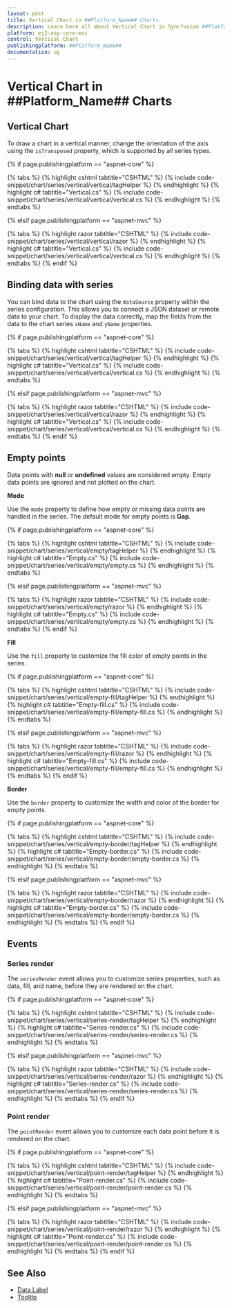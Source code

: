 ```yaml
---
layout: post
title: Vertical Chart in ##Platform_Name## Charts
description: Learn here all about Vertical Chart in Syncfusion ##Platform_Name## Charts component of Syncfusion Essential JS 2 and more.
platform: ej2-asp-core-mvc
control: Vertical Chart
publishingplatform: ##Platform_Name##
documentation: ug
---
```



# Vertical Chart in ##Platform_Name## Charts

## Vertical Chart

To draw a chart in a vertical manner, change the orientation of the axis using the `isTransposed` property, which is supported by all series types.

{% if page.publishingplatform == "aspnet-core" %}

{% tabs %}
{% highlight cshtml tabtitle="CSHTML" %}
{% include code-snippet/chart/series/vertical/vertical/tagHelper %}
{% endhighlight %}
{% highlight c# tabtitle="Vertical.cs" %}
{% include code-snippet/chart/series/vertical/vertical/vertical.cs %}
{% endhighlight %}
{% endtabs %}

{% elsif page.publishingplatform == "aspnet-mvc" %}

{% tabs %}
{% highlight razor tabtitle="CSHTML" %}
{% include code-snippet/chart/series/vertical/vertical/razor %}
{% endhighlight %}
{% highlight c# tabtitle="Vertical.cs" %}
{% include code-snippet/chart/series/vertical/vertical/vertical.cs %}
{% endhighlight %}
{% endtabs %}
{% endif %}

## Binding data with series

You can bind data to the chart using the `dataSource` property within the series configuration. This allows you to connect a JSON dataset or remote data to your chart. To display the data correctly, map the fields from the data to the chart series `xName` and `yName` properties.

{% if page.publishingplatform == "aspnet-core" %}

{% tabs %}
{% highlight cshtml tabtitle="CSHTML" %}
{% include code-snippet/chart/series/vertical/vertical/tagHelper %}
{% endhighlight %}
{% highlight c# tabtitle="Vertical.cs" %}
{% include code-snippet/chart/series/vertical/vertical/vertical.cs %}
{% endhighlight %}
{% endtabs %}

{% elsif page.publishingplatform == "aspnet-mvc" %}

{% tabs %}
{% highlight razor tabtitle="CSHTML" %}
{% include code-snippet/chart/series/vertical/vertical/razor %}
{% endhighlight %}
{% highlight c# tabtitle="Vertical.cs" %}
{% include code-snippet/chart/series/vertical/vertical/vertical.cs %}
{% endhighlight %}
{% endtabs %}
{% endif %}

## Empty points

Data points with **null** or **undefined** values are considered empty. Empty data points are ignored and not plotted on the chart.

**Mode**

Use the `mode` property to define how empty or missing data points are handled in the series. The default mode for empty points is **Gap**.

{% if page.publishingplatform == "aspnet-core" %}

{% tabs %}
{% highlight cshtml tabtitle="CSHTML" %}
{% include code-snippet/chart/series/vertical/empty/tagHelper %}
{% endhighlight %}
{% highlight c# tabtitle="Empty.cs" %}
{% include code-snippet/chart/series/vertical/empty/empty.cs %}
{% endhighlight %}
{% endtabs %}

{% elsif page.publishingplatform == "aspnet-mvc" %}

{% tabs %}
{% highlight razor tabtitle="CSHTML" %}
{% include code-snippet/chart/series/vertical/empty/razor %}
{% endhighlight %}
{% highlight c# tabtitle="Empty.cs" %}
{% include code-snippet/chart/series/vertical/empty/empty.cs %}
{% endhighlight %}
{% endtabs %}
{% endif %}

**Fill**

Use the `fill` property to customize the fill color of empty points in the series.

{% if page.publishingplatform == "aspnet-core" %}

{% tabs %}
{% highlight cshtml tabtitle="CSHTML" %}
{% include code-snippet/chart/series/vertical/empty-fill/tagHelper %}
{% endhighlight %}
{% highlight c# tabtitle="Empty-fill.cs" %}
{% include code-snippet/chart/series/vertical/empty-fill/empty-fill.cs %}
{% endhighlight %}
{% endtabs %}

{% elsif page.publishingplatform == "aspnet-mvc" %}

{% tabs %}
{% highlight razor tabtitle="CSHTML" %}
{% include code-snippet/chart/series/vertical/empty-fill/razor %}
{% endhighlight %}
{% highlight c# tabtitle="Empty-fill.cs" %}
{% include code-snippet/chart/series/vertical/empty-fill/empty-fill.cs %}
{% endhighlight %}
{% endtabs %}
{% endif %}

**Border**

Use the `border` property to customize the width and color of the border for empty points.

{% if page.publishingplatform == "aspnet-core" %}

{% tabs %}
{% highlight cshtml tabtitle="CSHTML" %}
{% include code-snippet/chart/series/vertical/empty-border/tagHelper %}
{% endhighlight %}
{% highlight c# tabtitle="Empty-border.cs" %}
{% include code-snippet/chart/series/vertical/empty-border/empty-border.cs %}
{% endhighlight %}
{% endtabs %}

{% elsif page.publishingplatform == "aspnet-mvc" %}

{% tabs %}
{% highlight razor tabtitle="CSHTML" %}
{% include code-snippet/chart/series/vertical/empty-border/razor %}
{% endhighlight %}
{% highlight c# tabtitle="Empty-border.cs" %}
{% include code-snippet/chart/series/vertical/empty-border/empty-border.cs %}
{% endhighlight %}
{% endtabs %}
{% endif %}

## Events

### Series render

The `seriesRender` event allows you to customize series properties, such as data, fill, and name, before they are rendered on the chart.

{% if page.publishingplatform == "aspnet-core" %}

{% tabs %}
{% highlight cshtml tabtitle="CSHTML" %}
{% include code-snippet/chart/series/vertical/series-render/tagHelper %}
{% endhighlight %}
{% highlight c# tabtitle="Series-render.cs" %}
{% include code-snippet/chart/series/vertical/series-render/series-render.cs %}
{% endhighlight %}
{% endtabs %}

{% elsif page.publishingplatform == "aspnet-mvc" %}

{% tabs %}
{% highlight razor tabtitle="CSHTML" %}
{% include code-snippet/chart/series/vertical/series-render/razor %}
{% endhighlight %}
{% highlight c# tabtitle="Series-render.cs" %}
{% include code-snippet/chart/series/vertical/series-render/series-render.cs %}
{% endhighlight %}
{% endtabs %}
{% endif %}

### Point render

The `pointRender` event allows you to customize each data point before it is rendered on the chart.

{% if page.publishingplatform == "aspnet-core" %}

{% tabs %}
{% highlight cshtml tabtitle="CSHTML" %}
{% include code-snippet/chart/series/vertical/point-render/tagHelper %}
{% endhighlight %}
{% highlight c# tabtitle="Point-render.cs" %}
{% include code-snippet/chart/series/vertical/point-render/point-render.cs %}
{% endhighlight %}
{% endtabs %}

{% elsif page.publishingplatform == "aspnet-mvc" %}

{% tabs %}
{% highlight razor tabtitle="CSHTML" %}
{% include code-snippet/chart/series/vertical/point-render/razor %}
{% endhighlight %}
{% highlight c# tabtitle="Point-render.cs" %}
{% include code-snippet/chart/series/vertical/point-render/point-render.cs %}
{% endhighlight %}
{% endtabs %}
{% endif %}

## See Also

* [Data Label](../data-labels)
* [Tooltip](../tool-tip)